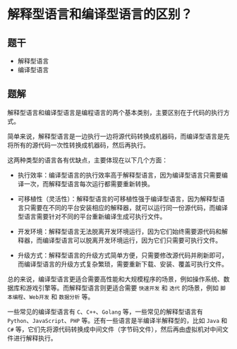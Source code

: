 # 解释型语言和编译型语言的区别？

## 题干

- 解释型语言
- 编译型语言

## 题解

解释型语言和编译型语言是编程语言的两个基本类别，主要区别在于代码的执行方式。

简单来说，解释型语言是一边执行一边将源代码转换成机器码，而编译型语言是先将所有的源代码一次性转换成机器码，然后再执行。

这两种类型的语言各有优缺点，主要体现在以下几个方面：

- 执行效率：编译型语言的执行效率高于解释型语言，因为编译型语言只需要编译一次，而解释型语言每次运行都需要重新转换。

- 可移植性（灵活性）：解释型语言的可移植性强于编译型语言，因为解释型语言只需要在不同的平台安装相应的解释器，就可以运行同一份源代码，而编译型语言需要针对不同的平台重新编译生成可执行文件。

- 开发环境：解释型语言无法脱离开发环境运行，因为它们始终需要源代码和解释器，而编译型语言可以脱离开发环境运行，因为它们只需要可执行文件。

- 升级方式：解释型语言的升级方式简单方便，只需要修改源代码并刷新即可，而编译型语言的升级方式复杂繁琐，需要重新下载、安装、覆盖可执行文件。

总的来说，编译型语言更适合需要高性能和大规模程序的场景，例如操作系统、数据库和游戏引擎等。而解释型语言则更适合需要 `快速开发` 和 `迭代` 的场景，例如 `脚本编程`、`Web开发` 和 `数据分析` 等。

一些常见的编译型语言有 `C`、`C++`、`Golang` 等，一些常见的解释型语言有 `Python`、`JavaScript`、`PHP` 等。还有一些语言是半编译半解释型的，比如 `Java` 和 `C#` 等，它们先将源代码转换成中间文件（字节码文件），然后再由虚拟机对中间文件进行解释执行。